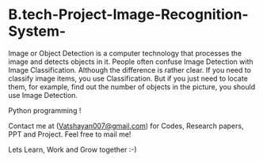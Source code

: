 # B.tech-Project-Image-Recognition-System-

Image or Object Detection is a computer technology that processes the image and detects objects in it. People often confuse Image Detection with Image Classification. Although the difference is rather clear. If you need to classify image items, you use Classification. But if you just need to locate them, for example, find out the number of objects in the picture, you should use Image Detection.


Python programming !

Contact me at (Vatshayan007@gmail.com) for Codes, Research papers, PPT and Project.
Feel free to mail me!

Lets Learn, Work and Grow together :-)
